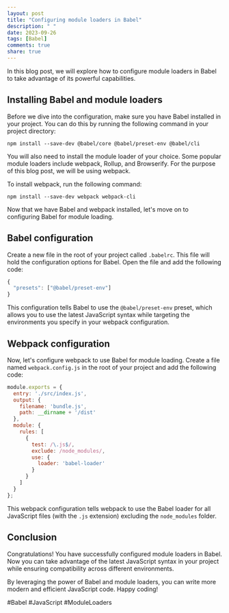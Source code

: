 ```yaml
---
layout: post
title: "Configuring module loaders in Babel"
description: " "
date: 2023-09-26
tags: [Babel]
comments: true
share: true
---
```


In this blog post, we will explore how to configure module loaders in Babel to take advantage of its powerful capabilities.

## Installing Babel and module loaders

Before we dive into the configuration, make sure you have Babel installed in your project. You can do this by running the following command in your project directory:

```
npm install --save-dev @babel/core @babel/preset-env @babel/cli
```

You will also need to install the module loader of your choice. Some popular module loaders include webpack, Rollup, and Browserify. For the purpose of this blog post, we will be using webpack.

To install webpack, run the following command:

```
npm install --save-dev webpack webpack-cli
```

Now that we have Babel and webpack installed, let's move on to configuring Babel for module loading.

## Babel configuration

Create a new file in the root of your project called `.babelrc`. This file will hold the configuration options for Babel. Open the file and add the following code:

```javascript
{
  "presets": ["@babel/preset-env"]
}
```

This configuration tells Babel to use the `@babel/preset-env` preset, which allows you to use the latest JavaScript syntax while targeting the environments you specify in your webpack configuration.

## Webpack configuration

Now, let's configure webpack to use Babel for module loading. Create a file named `webpack.config.js` in the root of your project and add the following code:

```javascript
module.exports = {
  entry: './src/index.js',
  output: {
    filename: 'bundle.js',
    path: __dirname + '/dist'
  },
  module: {
    rules: [
      {
        test: /\.js$/,
        exclude: /node_modules/,
        use: {
          loader: 'babel-loader'
        }
      }
    ]
  }
};
```

This webpack configuration tells webpack to use the Babel loader for all JavaScript files (with the `.js` extension) excluding the `node_modules` folder.

## Conclusion

Congratulations! You have successfully configured module loaders in Babel. Now you can take advantage of the latest JavaScript syntax in your project while ensuring compatibility across different environments.

By leveraging the power of Babel and module loaders, you can write more modern and efficient JavaScript code. Happy coding!

#Babel #JavaScript #ModuleLoaders